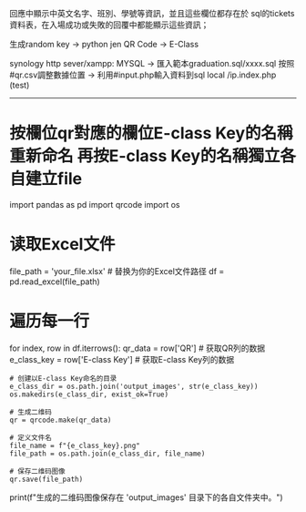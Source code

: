回應中顯示中英文名字、班別、學號等資訊，並且這些欄位都存在於 sql的tickets 資料表，在入場成功或失敗的回覆中都能顯示這些資訊；

生成random key -> python jen QR Code -> E-Class

synology http sever/xampp:
MYSQL -> 匯入範本graduation.sql/xxxx.sql
按照#qr.csv調整數據位置 -> 利用#input.php輸入資料到sql
local /ip.index.php (test)

-----------------------------------------------------------------------------------------------------------------------------------------------

# 按欄位qr對應的欄位E-class Key的名稱重新命名 再按E-class Key的名稱獨立各自建立file

import pandas as pd
import qrcode
import os

# 读取Excel文件
file_path = 'your_file.xlsx'  # 替换为你的Excel文件路径
df = pd.read_excel(file_path)

# 遍历每一行
for index, row in df.iterrows():
    qr_data = row['QR']  # 获取QR列的数据
    e_class_key = row['E-class Key']  # 获取E-class Key列的数据

    # 创建以E-class Key命名的目录
    e_class_dir = os.path.join('output_images', str(e_class_key))
    os.makedirs(e_class_dir, exist_ok=True)

    # 生成二维码
    qr = qrcode.make(qr_data)
    
    # 定义文件名
    file_name = f"{e_class_key}.png"
    file_path = os.path.join(e_class_dir, file_name)

    # 保存二维码图像
    qr.save(file_path)

print(f"生成的二维码图像保存在 'output_images' 目录下的各自文件夹中。")
